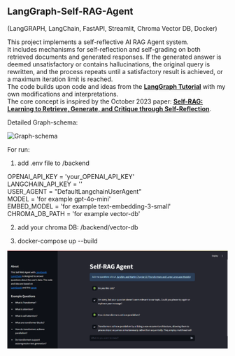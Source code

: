 ## LangGraph-Self-RAG-Agent    
(LangGRAPH, LangChain, FastAPI, Streamlit, Chroma Vector DB, Docker)

This project implements a self-reflective AI RAG Agent system.   
It includes mechanisms for self-reflection and self-grading on both retrieved documents and generated responses. If the generated answer is deemed unsatisfactory or contains hallucinations, the original query is rewritten, and the process repeats until a satisfactory result is achieved, or a maximum iteration limit is reached.  
The code builds upon code and ideas from the **[LangGraph Tutorial](https://langchain-ai.github.io/langgraph/tutorials/rag/langgraph_self_rag/)** with my own modifications and interpretations.    
The core concept is inspired by the October 2023 paper: **[Self-RAG: Learning to Retrieve, Generate, and Critique through Self-Reflection](https://arxiv.org/abs/2310.11511)**.

Detailed Graph-schema:  

![Graph-schema](Img/Self-RAG-Agent.jpg)

For run:

1. add .env file to /backend  

OPENAI_API_KEY = 'your_OPENAI_API_KEY'  
LANGCHAIN_API_KEY = ''  
USER_AGENT = "DefaultLangchainUserAgent"  
MODEL = 'for example gpt-4o-mini'  
EMBED_MODEL = 'for example text-embedding-3-small'  
CHROMA_DB_PATH = 'for example vector-db'  

2. add your chroma DB: /backend/vector-db  


3. docker-compose up --build

![screenshot](Img/screenshot.png)